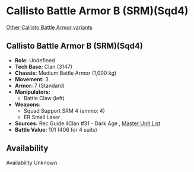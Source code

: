 # Callisto Battle Armor B (SRM)(Sqd4) 

[Other Callisto Battle Armor variants](../callisto_battle_armor.md) 

## Callisto Battle Armor B (SRM)(Sqd4) 

- **Role:** Undefined 
- **Tech Base:** Clan (3147) 
- **Chassis:** Medium Battle Armor (1,000 kg) 
- **Movement:** 3 
- **Armor:** 7 (Standard) 
- **Manipulators:** 
  - Battle Claw (left) 
- **Weapons:** 
  - Squad Support SRM 4 (ammo: 4) 
  - ER Small Laser 
- **Sources:** Rec Guide:ilClan #31 - Dark Age , [Master Unit List](http://masterunitlist.info/Unit/Details/9449) 
- **Battle Value:** 101 (406 for 4 suits) 

## Availability 

Availability Unknown 

